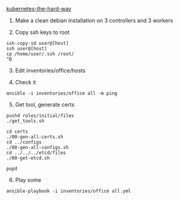 [kubernetes-the-hard-way](https://github.com/kelseyhightower/kubernetes-the-hard-way)

1. Make a clean debian installation on 3 controllers and 3 workers

2. Copy ssh keys to root

```
ssh-copy-id user@[host]
ssh user@[host]
cp /home/user/.ssh /root/
^D
```

3. Edit inventories/office/hosts

4. Check it

```
ansible -i inventories/office all -m ping
```

5. Get tool, generate certs

```
pushd roles/initial/files
./get_tools.sh

cd certs
./00-gen-all-certs.sh
cd ../configs
./00-gen-all-configs.sh
cd ../../../etcd/files
./00-get-etcd.sh

popd
```

6. Play some

```
ansible-playbook -i inventories/office all.yml
```
